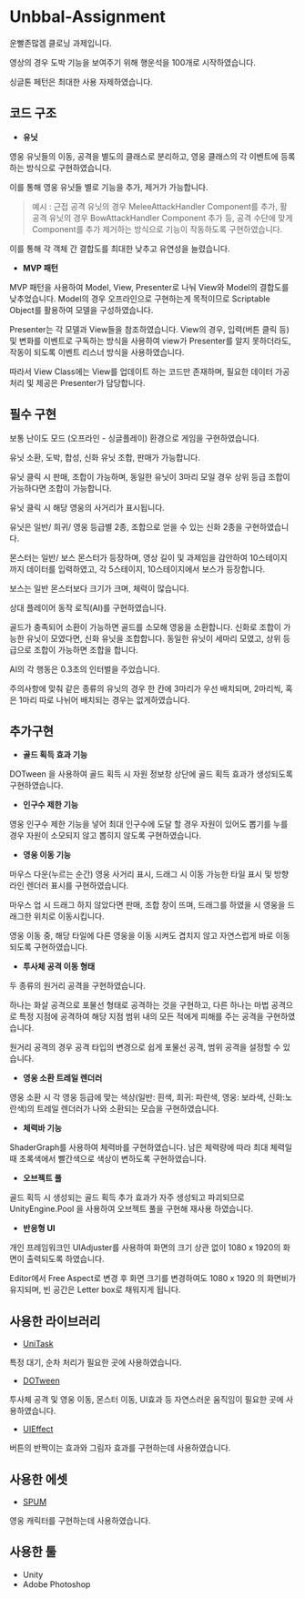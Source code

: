 # Unbbal-Assignment
 운빨존많겜 클로닝 과제입니다.

 영상의 경우 도박 기능을 보여주기 위해 행운석을 100개로 시작하였습니다.

 싱글톤 페턴은 최대한 사용 자제하였습니다.

코드 구조
---
+ **유닛**

영웅 유닛들의 이동, 공격을 별도의 클래스로 분리하고, 영웅 클래스의 각 이벤트에 등록하는 방식으로 구현하였습니다.

이를 통해 영웅 유닛들 별로 기능을 추가, 제거가 가능합니다.

> 예시 : 근접 공격 유닛의 경우 MeleeAttackHandler Component를 추가, 활 공격 유닛의 경우 BowAttackHandler Component 추가 등, 공격 수단에 맞게 Component를 추가 제거하는 방식으로 기능이 작동하도록 구현하였습니다.

이를 통해 각 객체 간 결합도를 최대한 낮추고 유연성을 늘렸습니다.

+ **MVP 패턴**

MVP 패턴을 사용하여 Model, View, Presenter로 나눠 View와 Model의 결합도를 낮추었습니다. Model의 경우 오프라인으로 구현하는게 목적이므로 Scriptable Object를 활용하여 모델을 구성하였습니다.

Presenter는 각 모델과 View들을 참조하였습니다. View의 경우, 입력(버튼 클릭 등) 및 변화를 이벤트로 구독하는 방식을 사용하여 view가 Presenter를 알지 못하더라도, 작동이 되도록 이벤트 리스너 방식을 사용하였습니다. 

따라서 View Class에는 View를 업데이트 하는 코드만 존재하며, 필요한 데이터 가공 처리 및 제공은 Presenter가 담당합니다.


필수 구현
---

보통 난이도 모드 (오프라인 - 싱글플레이) 환경으로 게임을 구현하였습니다.

유닛 소환, 도박, 합성, 신화 유닛 조합, 판매가 가능합니다.

유닛 클릭 시 판매, 조합이 가능하며, 동일한 유닛이 3마리 모일 경우 상위 등급 조합이 가능하다면 조합이 가능합니다.

유닛 클릭 시 해당 영웅의 사거리가 표시됩니다.

유닛은 일반/ 희귀/ 영웅 등급별 2종, 조합으로 얻을 수 있는 신화 2종을 구현하였습니다.

몬스터는 일반/ 보스 몬스터가 등장하며, 영상 길이 및 과제임을 감안하여 10스테이지 까지 데이터를 입력하였고, 각 5스테이지, 10스테이지에서 보스가 등장합니다.

보스는 일반 몬스터보다 크기가 크며, 체력이 많습니다.

상대 플레이어 동작 로직(AI)를 구현하였습니다.

골드가 충족되어 소환이 가능하면 골드를 소모해 영웅을 소환합니다. 신화로 조합이 가능한 유닛이 모였다면, 신화 유닛을 조합합니다. 동일한 유닛이 세마리 모였고, 상위 등급으로 조합이 가능하면 조합을 합니다.

AI의 각 행동은 0.3초의 인터벌을 주었습니다.

주의사항에 맞춰 같은 종류의 유닛의 경우 한 칸에 3마리가 우선 배치되며, 2마리씩, 혹은 1마리 따로 나뉘어 배치되는 경우는 없게하였습니다.

추가구현
---
+ **골드 획득 효과 기능**

DOTween 을 사용하여 골드 획득 시 자원 정보창 상단에 골드 획득 효과가 생성되도록 구현하였습니다.

+ **인구수 제한 기능**

영웅 인구수 제한 기능을 넣어 최대 인구수에 도달 할 경우 자원이 있어도 뽑기를 누를 경우 자원이 소모되지 않고 뽑히지 않도록 구현하였습니다.

+ **영웅 이동 기능**

마우스 다운(누르는 순간) 영웅 사거리 표시, 드래그 시 이동 가능한 타일 표시 및 방향 라인 렌더러 표시를 구현하였습니다.

마우스 업 시 드래그 하지 않았다면 판매, 조합 창이 뜨며, 드래그를 하였을 시 영웅을 드래그한 위치로 이동시킵니다.

영웅 이동 중, 해당 타일에 다른 영웅을 이동 시켜도 겹치지 않고 자연스럽게 바로 이동되도록 구현하였습니다.

+ **투사체 공격 이동 형태**
  
두 종류의 원거리 공격을 구현하였습니다.

하나는 화살 공격으로 포물선 형태로 공격하는 것을 구현하고, 다른 하나는 마법 공격으로 특정 지점에 공격하여 해당 지점 범위 내의 모든 적에게 피해를 주는 공격을 구현하였습니다.

원거리 공격의 경우 공격 타입의 변경으로 쉽게 포물선 공격, 범위 공격을 설정할 수 있습니다.

+ **영웅 소환 트레일 렌더러**

영웅 소환 시 각 영웅 등급에 맞는 색상(일반: 흰색, 희귀: 파란색, 영웅: 보라색, 신화:노란색)의 트레일 렌더러가 나와 소환되는 모습을 구현하였습니다.

+ **체력바 기능**

ShaderGraph를 사용하여 체력바를 구현하였습니다. 남은 체력량에 따라 최대 체력일때 초록색에서 빨간색으로 색상이 변하도록 구현하였습니다.

+ **오브젝트 풀**

골드 획득 시 생성되는 골드 획득 추가 효과가 자주 생성되고 파괴되므로 UnityEngine.Pool 을 사용하여 오브젝트 풀을 구현해 재사용 하였습니다.

+ **반응형 UI**
  
개인 프레임워크인 UIAdjuster를 사용하여 화면의 크기 상관 없이 1080 x 1920의 화면이 출력되도록 하였습니다.

Editor에서 Free Aspect로 변경 후 화면 크기를 변경하여도 1080 x 1920 의 화면비가 유지되며, 빈 공간은 Letter box로 채워지게 됩니다.

사용한 라이브러리
---

+ [UniTask](https://github.com/Cysharp/UniTask)

특정 대기, 순차 처리가 필요한 곳에 사용하였습니다.

+ [DOTween](https://dotween.demigiant.com/)

투사체 공격 및 영웅 이동, 몬스터 이동, UI효과 등 자연스러운 움직임이 필요한 곳에 사용하였습니다.

+ [UIEffect](https://github.com/mob-sakai/UIEffect)

버튼의 반짝이는 효과와 그림자 효과를 구현하는데 사용하였습니다.

사용한 에셋
---

+ [SPUM](https://assetstore.unity.com/packages/2d/characters/pixel-units-spum-bundle-pack-basic-192104)

영웅 캐릭터를 구현하는데 사용하였습니다.

사용한 툴
---

+ Unity
+ Adobe Photoshop
